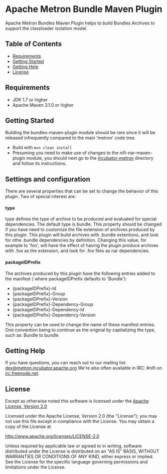 <!--
  Licensed to the Apache Software Foundation (ASF) under one or more
  contributor license agreements.  See the NOTICE file distributed with
  this work for additional information regarding copyright ownership.
  The ASF licenses this file to You under the Apache License, Version 2.0
  (the "License"); you may not use this file except in compliance with
  the License.  You may obtain a copy of the License at
      http://www.apache.org/licenses/LICENSE-2.0
  Unless required by applicable law or agreed to in writing, software
  distributed under the License is distributed on an "AS IS" BASIS,
  WITHOUT WARRANTIES OR CONDITIONS OF ANY KIND, either express or implied.
  See the License for the specific language governing permissions and
  limitations under the License.
-->
# Apache Metron Bundle Maven Plugin

Apache Metron Bundles Maven Plugin helps to build Bundles Archives to support the classloader isolation model.

## Table of Contents

- [Requirements](#requirements)
- [Getting Started](#getting-started)
- [Getting Help](#getting-help)
- [License](#license)

## Requirements
* JDK 1.7 or higher
* Apache Maven 3.1.0 or higher

## Getting Started

Building the bundles-maven-plugin module should be rare since it will be released infrequently compared to
the main 'metron' code tree.

- Build with `mvn clean install`
- Presuming you need to make use of changes to the nifi-nar-maven-plugin module, you should next
  go to the [incubator-metron](../incubator-metron) directory and follow its instructions. 


## Settings and configuration

There are several properties that can be set to change the behavior of this plugin.
Two of special interest are:

#### type
type defines the type of archive to be produced and evaluated for special dependencies.  The default type is bundle.  This property should be changed if you have need to 
customize the file extension of archives produced by this plugin.  This plugin will build archives with .bundle extentions, and look for othe .bundle dependencies by definition.
Changing this value, for example to 'foo', will have the effect of having the plugin produce archives with .foo as the extension, and look for .foo files
as nar dependencies.
 
#### packageIDPrefix 
The archives produced by this plugin have the following entries added to the manifest ( where packageIDPrefix defaults to 'Bundle'):

-  {packageIDPrefix}-Id
-  {packageIDPrefix}-Group
-  {packageIDPrefix}-Version
-  {packageIDPrefix}-Dependency-Group
-  {packageIDPrefix}-Dependency-Id
-  {packageIDPrefix}-Dependency-Version

This property can be used to change the name of these manifest entries.  One convention being to continue as the original by capitalizing the
type, such as:
Bundle to bundle

 

## Getting Help
If you have questions, you can reach out to our mailing list: dev@metron.incubator.apache.org
We're also often available in IRC: #nifi on
[irc.freenode.net](http://webchat.freenode.net/?channels=#apache-metron).


## License

Except as otherwise noted this software is licensed under the
[Apache License, Version 2.0](http://www.apache.org/licenses/LICENSE-2.0.html)

Licensed under the Apache License, Version 2.0 (the "License");
you may not use this file except in compliance with the License.
You may obtain a copy of the License at

  http://www.apache.org/licenses/LICENSE-2.0

Unless required by applicable law or agreed to in writing, software
distributed under the License is distributed on an "AS IS" BASIS,
WITHOUT WARRANTIES OR CONDITIONS OF ANY KIND, either express or implied.
See the License for the specific language governing permissions and
limitations under the License.

